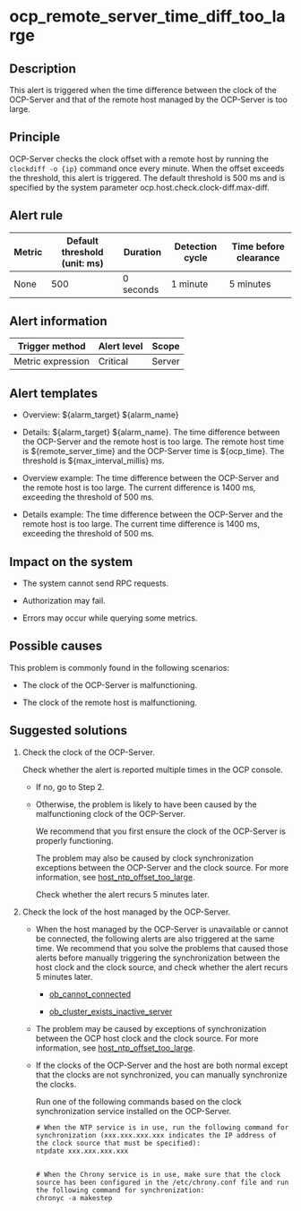 ocp_remote_server_time_diff_too_large
==========================================================



**Description**
------------------------------------

This alert is triggered when the time difference between the clock of the OCP-Server and that of the remote host managed by the OCP-Server is too large.

Principle
------------------------------

OCP-Server checks the clock offset with a remote host by running the `clockdiff -o {ip}` command once every minute. When the offset exceeds the threshold, this alert is triggered. The default threshold is 500 ms and is specified by the system parameter ocp.host.check.clock-diff.max-diff.

**Alert rule**
-----------------------------------



| Metric | Default threshold (unit: ms) | Duration  | Detection cycle | Time before clearance |
|--------|------------------------------|-----------|-----------------|-----------------------|
| None   | 500                          | 0 seconds | 1 minute        | 5 minutes             |



**Alert information**
------------------------------------------



|  Trigger method   | Alert level | Scope  |
|-------------------|-------------|--------|
| Metric expression | Critical    | Server |



**Alert templates**
----------------------------------------

* Overview: \${alarm_target} ${alarm_name}



* Details: \${alarm_target} \${alarm_name}. The time difference between the OCP-Server and the remote host is too large. The remote host time is \${remote_server_time} and the OCP-Server time is \${ocp_time}. The threshold is \${max_interval_millis} ms.



* Overview example: The time difference between the OCP-Server and the remote host is too large. The current difference is 1400 ms, exceeding the threshold of 500 ms.



* Details example: The time difference between the OCP-Server and the remote host is too large. The current time difference is 1400 ms, exceeding the threshold of 500 ms.






**Impact on the system**
---------------------------------------------

* The system cannot send RPC requests.



* Authorization may fail.



* Errors may occur while querying some metrics.






Possible causes
------------------------------------

This problem is commonly found in the following scenarios:

* The clock of the OCP-Server is malfunctioning.



* The clock of the remote host is malfunctioning.






Suggested solutions
----------------------------------------

1. Check the clock of the OCP-Server.

   Check whether the alert is reported multiple times in the OCP console.
   * If no, go to Step 2.



   * Otherwise, the problem is likely to have been caused by the malfunctioning clock of the OCP-Server.

     We recommend that you first ensure the clock of the OCP-Server is properly functioning.

     The problem may also be caused by clock synchronization exceptions between the OCP-Server and the clock source. For more information, see [host_ntp_offset_too_large](19.host_ntp_offset_too_large-host-ntp-offset-too-large.md).

     Check whether the alert recurs 5 minutes later.





2. Check the lock of the host managed by the OCP-Server.

   * When the host managed by the OCP-Server is unavailable or cannot be connected, the following alerts are also triggered at the same time. We recommend that you solve the problems that caused those alerts before manually triggering the synchronization between the host clock and the clock source, and check whether the alert recurs 5 minutes later.

     * [ob_cannot_connected](../2.ob-alert/1.ob_cannot_connected-observer-cannot-be-connected.md)



     * [ob_cluster_exists_inactive_server](../2.ob-alert/3.ob_cluster_exists_inactive_server-ob-the-cluster-is-not-working.md)






   * The problem may be caused by exceptions of synchronization between the OCP host clock and the clock source. For more information, see [host_ntp_offset_too_large](19.host_ntp_offset_too_large-host-ntp-offset-too-large.md).



   * If the clocks of the OCP-Server and the host are both normal except that the clocks are not synchronized, you can manually synchronize the clocks.

     Run one of the following commands based on the clock synchronization service installed on the OCP-Server.

     ```shell
     # When the NTP service is in use, run the following command for synchronization (xxx.xxx.xxx.xxx indicates the IP address of the clock source that must be specified):
     ntpdate xxx.xxx.xxx.xxx


     # When the Chrony service is in use, make sure that the clock source has been configured in the /etc/chrony.conf file and run the following command for synchronization:
     chronyc -a makestep
     ```
